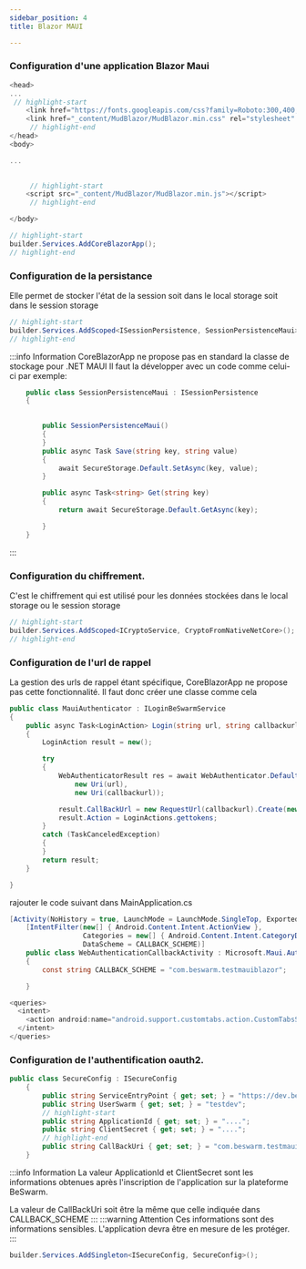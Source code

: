 ```yaml
---
sidebar_position: 4
title: Blazor MAUI

---
```


### Configuration d'une application Blazor Maui

```csharp title="wwwroot/index.html
<head>
...
 // highlight-start
	<link href="https://fonts.googleapis.com/css?family=Roboto:300,400,500,700&display=swap" rel="stylesheet" />
	<link href="_content/MudBlazor/MudBlazor.min.css" rel="stylesheet" />
	 // highlight-end
</head>
<body>

...

	
	 // highlight-start
	<script src="_content/MudBlazor/MudBlazor.min.js"></script>
	 // highlight-end

</body>
```

```csharp title="MauiProgram.cs"
// highlight-start
builder.Services.AddCoreBlazorApp();
// highlight-end
```
### Configuration de  la persistance
Elle permet de stocker l'état de la session soit dans le local storage soit dans le session storage
```csharp title="MauiProgram.cs"
// highlight-start
builder.Services.AddScoped<ISessionPersistence, SessionPersistenceMaui>();
// highlight-end
```
:::info Information
CoreBlazorApp ne propose pas en standard la classe de stockage pour .NET MAUI
Il faut la développer avec un code comme celui-ci par exemple:
```csharp
	public class SessionPersistenceMaui : ISessionPersistence
	{
		

		public SessionPersistenceMaui()
		{
		}
		public async Task Save(string key, string value)
		{
			await SecureStorage.Default.SetAsync(key, value);
		}

		public async Task<string> Get(string key)
		{
			return await SecureStorage.Default.GetAsync(key);

		}
	}
```
:::


### Configuration du chiffrement.
C'est le chiffrement qui est utilisé pour les données stockées dans le local storage ou le session storage
```csharp title="program.cs"
// highlight-start
builder.Services.AddScoped<ICryptoService, CryptoFromNativeNetCore>();
// highlight-end
```
### Configuration de  l'url de rappel 
La gestion des urls de rappel étant spécifique, CoreBlazorApp ne propose pas cette fonctionnalité.
Il faut donc créer une classe comme cela
```csharp title="program.cs"
public class MauiAuthenticator : ILoginBeSwarmService
{
	public async Task<LoginAction> Login(string url, string callbackurl)
	{
		LoginAction result = new();

		try
		{
			WebAuthenticatorResult res = await WebAuthenticator.Default.AuthenticateAsync(
				new Uri(url),
				new Uri(callbackurl));

			result.CallBackUrl = new RequestUrl(callbackurl).Create(new Parameters(res.Properties));
			result.Action = LoginActions.gettokens;
		}
		catch (TaskCanceledException)
		{
		}
		return result;
	}

}
```
rajouter le code suivant dans MainApplication.cs
```csharp title="MainApplication.cs"
[Activity(NoHistory = true, LaunchMode = LaunchMode.SingleTop, Exported = true)]
	[IntentFilter(new[] { Android.Content.Intent.ActionView },
				  Categories = new[] { Android.Content.Intent.CategoryDefault, Android.Content.Intent.CategoryBrowsable },
				  DataScheme = CALLBACK_SCHEME)]
	public class WebAuthenticationCallbackActivity : Microsoft.Maui.Authentication.WebAuthenticatorCallbackActivity
	{
		const string CALLBACK_SCHEME = "com.beswarm.testmauiblazor";

	}
```
```csharp title="Plateformes/Android/AndroidManifest.xml"
<queries>
  <intent>
    <action android:name="android.support.customtabs.action.CustomTabsService" />
  </intent>
</queries>
```


### Configuration de  l'authentification oauth2.
```csharp 
public class SecureConfig : ISecureConfig
	{
		public string ServiceEntryPoint { get; set; } = "https://dev.beswarm.net";
		public string UserSwarm { get; set; } = "testdev";
		// highlight-start
		public string ApplicationId { get; set; } = "....";
		public string ClientSecret { get; set; } = "....";
		// highlight-end
		public string CallBackUri { get; set; } = "com.beswarm.testmauiblazor://";
	}
```
:::info Information
La valeur ApplicationId et ClientSecret sont les informations obtenues après l'inscription de l'application sur la plateforme BeSwarm.

La valeur de CallBackUri soit être la même que celle indiquée dans CALLBACK_SCHEME 
:::
:::warning Attention
Ces informations sont des informations sensibles. L'application devra être en mesure de les protéger.
:::

```csharp title="program.cs"
builder.Services.AddSingleton<ISecureConfig, SecureConfig>();

```
